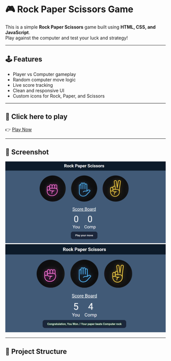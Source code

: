 # 🎮 Rock Paper Scissors Game

This is a simple **Rock Paper Scissors** game built using **HTML, CSS, and JavaScript**.  
Play against the computer and test your luck and strategy!

---

## 🕹️ Features

- Player vs Computer gameplay  
- Random computer move logic  
- Live score tracking  
- Clean and responsive UI  
- Custom icons for Rock, Paper, and Scissors

---

## 🚀 Click here to play

👉 [Play Now](https://rock-paper-scissors-game-three-lemon.vercel.app/)

---

## 📸 Screenshot

<img src="./screenshot/homepage.png" alt="Game Screenshot" width="600"/>
<img src="./screenshot/userWin.png" alt="Game Screenshot" width="600"/>

---

## 📂 Project Structure

